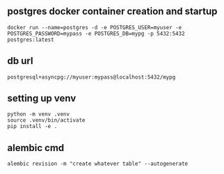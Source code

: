 ## postgres docker container creation and startup

```
docker run --name=postgres -d -e POSTGRES_USER=myuser -e POSTGRES_PASSWORD=mypass -e POSTGRES_DB=mypg -p 5432:5432 postgres:latest
```

## db url

```
postgresql+asyncpg://myuser:mypass@localhost:5432/mypg
```

## setting up venv

```
python -m venv .venv
source .venv/bin/activate
pip install -e .
```

## alembic cmd

```
alembic revision -m "create whatever table" --autogenerate
```
